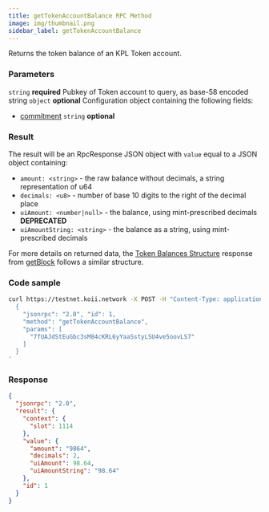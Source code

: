 ```yaml
---
title: getTokenAccountBalance RPC Method
image: img/thumbnail.png
sidebar_label: getTokenAccountBalance
---
```


Returns the token balance of an KPL Token account.

### Parameters
`string` **required**
Pubkey of Token account to query, as base-58 encoded string
`object` **optional**
Configuration object containing the following fields:
- [commitment](/develop/rpcapi/intro#configuring-state-commitment) `string` **optional**
### Result

The result will be an RpcResponse JSON object with `value` equal to a JSON object containing:

*   `amount: <string>` - the raw balance without decimals, a string representation of u64
*   `decimals: <u8>` - number of base 10 digits to the right of the decimal place
*   `uiAmount: <number|null>` - the balance, using mint-prescribed decimals **DEPRECATED**
*   `uiAmountString: <string>` - the balance as a string, using mint-prescribed decimals

For more details on returned data, the [Token Balances Structure](/develop/rpcapi/json-structures#token-balances) response from [getBlock](/develop/rpcapi/intro/http/getblock) follows a similar structure.

### Code sample

```bash
curl https://testnet.koii.network -X POST -H "Content-Type: application/json" -d '
  {
    "jsonrpc": "2.0", "id": 1,
    "method": "getTokenAccountBalance",
    "params": [
      "7fUAJdStEuGbc3sM84cKRL6yYaaSstyLSU4ve5oovLS7"
    ]
  }
'
```


### Response

```json
{
  "jsonrpc": "2.0",
  "result": {
    "context": {
      "slot": 1114
    },
    "value": {
      "amount": "9864",
      "decimals": 2,
      "uiAmount": 98.64,
      "uiAmountString": "98.64"
    },
    "id": 1
  }
}
```
